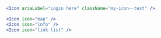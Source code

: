 ```jsx
<Icon ariaLabel="Login here" className="my-icon--test" />
```

```jsx
<Icon icon="map" />
<Icon icon="info" />
<Icon icon="link-list" />
```
